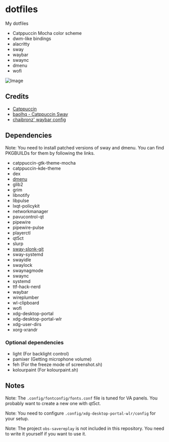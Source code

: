 # dotfiles

My dotfiles

- Catppuccin Mocha color scheme
- dwm-like bindings
- alacritty
- sway
- waybar
- swaync
- dmenu
- wofi

![Image](https://cdn.discordapp.com/attachments/1022481644633997373/1133893874771824660/Screenshot_20230727_012740.png)

## Credits

- [Catppuccin](https://github.com/catppuccin)
- [baolhq - Catppuccin Sway](https://github.com/baolhq/catppuccin-sway)
- [chaibronz' waybar config](https://github.com/chaibronz/waybar_conf)

## Dependencies

Note: You need to install patched versions of sway and dmenu. You can find PKGBUILDs for them by following the links.

- catppuccin-gtk-theme-mocha
- catppuccin-kde-theme
- dex
- [dmenu](https://gitlab.com/slonkazoid/pkgbuild-dmenu-patched)
- glib2
- grim
- libnotify
- libpulse
- lxqt-policykit
- networkmanager
- pavucontrol-qt
- pipewire
- pipewire-pulse
- playerctl
- qt5ct
- slurp
- [sway-slonk-git](https://gitlab.com/slonkazoid/pkgbuild-sway-slonk-git)
- sway-systemd
- swayidle
- swaylock
- swaynagmode
- swaync
- systemd
- ttf-hack-nerd
- waybar
- wireplumber
- wl-clipboard
- wofi
- xdg-desktop-portal
- xdg-desktop-portal-wlr
- xdg-user-dirs
- xorg-xrandr

### Optional dependencies

- light (For backlight control)
- pamixer (Getting microphone volume)
- feh (For the freeze mode of screenshot.sh)
- kolourpaint (For kolourpaint.sh)

## Notes

Note: The `.config/fontconfig/fonts.conf` file is tuned for VA panels. You probably want to create a new one with qt5ct.

Note: You need to configure `.config/xdg-desktop-portal-wlr/config` for your setup.

Note: The project `obs-savereplay` is not included in this repository. You need to write it yourself if you want to use it.
